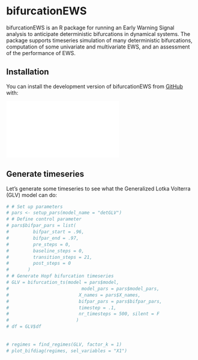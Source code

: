 
<!-- README.md is generated from README.Rmd. Please edit that file -->

# bifurcationEWS

bifurcationEWS is an R package for running an Early Warning Signal
analysis to anticipate deterministic bifurcations in dynamical systems.
The package supports timeseries simulation of many deterministic
bifurcations, computation of some univariate and multivariate EWS, and
an assessment of the performance of EWS.

<!-- badges: start -->
<!-- badges: end -->

## Installation

You can install the development version of bifurcationEWS from
[GitHub](https://github.com/) with:

![](Fig1.pdf)

## Generate timeseries

Let’s generate some timeseries to see what the Generalized Lotka
Volterra (GLV) model can do:

``` r
# # Set up parameters
# pars <- setup_pars(model_name = "detGLV")
# # Define control parameter
# pars$bifpar_pars = list(
#         bifpar_start = .96,
#         bifpar_end = .97,
#         pre_steps = 0,
#         baseline_steps = 0,
#         transition_steps = 21,
#         post_steps = 0
#       )
# # Generate Hopf bifurcation timeseries
# GLV = bifurcation_ts(model = pars$model,
#                           model_pars = pars$model_pars,
#                          X_names = pars$X_names,
#                          bifpar_pars = pars$bifpar_pars,
#                          timestep = .1,
#                          nr_timesteps = 500, silent = F
#                         )
# df = GLV$df
```

``` r

# regimes = find_regimes(GLV, factor_k = 1)
# plot_bifdiag(regimes, sel_variables = "X1")
```

<!-- You'll still need to render `README.Rmd` regularly, to keep `README.md` up-to-date. `devtools::build_readme()` is handy for this. -->
<!-- You can also embed plots, for example: -->
<!-- ```{r pressure, echo = FALSE} -->
<!-- plot(pressure) -->
<!-- ``` -->
<!-- In that case, don't forget to commit and push the resulting figure files, so they display on GitHub and CRAN. -->
